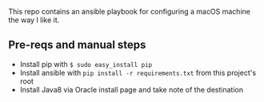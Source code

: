 This repo contains an ansible playbook for configuring a macOS machine the way I like it.

## Pre-reqs and manual steps

- Install pip with `$ sudo easy_install pip`
- Install ansible with `pip install -r requirements.txt` from this project's root
- Install Java8 via Oracle install page and take note of the destination
